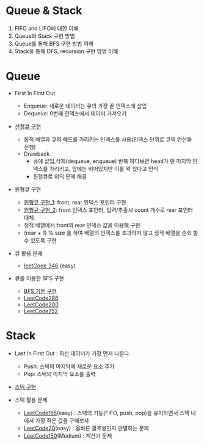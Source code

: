 # Queue & Stack
1. FIFO and LIFO에 대한 이해
2. Queue와 Stack 구현 방법
3. Queue를 통해 BFS 구현 방법 이해
4. Stack을 통해 DFS, recursion 구현 방법 이해

# Queue

- First In First Out
    - Enqueue: 새로운 데이터는 큐의 가장 끝 인덱스에 삽입
    - Dequeue: 0번째 인덱스에서 데이터 가져오기
  
- [선형큐 구현](/queueAndstack/Queue.java)
  - 동적 배열과 큐의 헤드를 가리키는 인덱스를 사용(인덱스 단위로 큐의 연산을 진행)
  - Drawback
    - 큐에 삽입,삭제(dequeue, enqueue) 반복 하다보면 head가 맨 마지막 인덱스를 가리키고, 앞에는 비어있지만 이를 꽉 찼다고 인식
    - 원형큐로 위의 문제 해결
  
- 원형큐 구현
  - [원형큐 구현_1](/queueAndstack/CircularQueue.java): front, rear 인덱스 포인터 구현
  - [원형규 구현_2](/queueAndstack/CircularQueue2.java): front 인덱스 포인터, 입력/추출시 count 개수로 rear 포인터 대체
  - 정적 배열에서 front와 rear 인덱스 값을 이용해 구현
  - (rear + 1) % size 를 하여 배열의 인덱스를 초과하지 않고 정적 배열을 순회 할 수 있도록 구현

- 큐 활용 문제
  - [leetCode 346](/queueAndstack/LeetCode346.java) (easy)
  
- 큐를 이용한 BFS 구현
  - [BFS 기본 구현](/BFS/Bfs.java)
  - [LeetCode286](/BFS/LeetCode286.java)
  - [LeetCode200](/BFS/LeetCode200.java)
  - [LeetCode752](/BFS/LeetCode752.java)
# Stack
- Last In First Out : 최신 데이터가 가장 먼저 나온다.
  - Push: 스택의 마지막에 새로운 요소 추가
  - Pop: 스택의 마지막 요소를 출력
  
- [스택 구현](/queueAndstack/MyStack.java)

- 스택 활용 문제
  - [LeetCode155](/queueAndstack/LeetCode155.java)(easy) : 스택의 기능(FIFO, push, pop)을 유지하면서 스택 내에서 가장 작은 값을 구해보자
  - [LeetCode20](/queueAndstack/LeetCode20.java)(easy) : 올바른 괄호쌍인지 판별하는 문제
  - [LeetCode150](/queueAndstack/LeetCode150.java)(Medium) : 계산기 문제